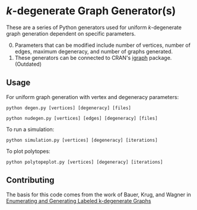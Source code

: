 *k*-degenerate Graph Generator(s)
=============

These are a series of Python generators used for uniform *k*-degenerate graph generation dependent on specific parameters.

0. Parameters that can be modified include number of vertices, number of edges, maximum degeneracy, and number of graphs generated.
0. These generators can be connected to CRAN's [igraph](https://github.com/igraph/igraph) package. (Outdated)

Usage
-----

For uniform graph generation with vertex and degeneracy parameters:

```python degen.py [vertices] [degeneracy] [files]```

```python nudegen.py [vertices] [edges] [degeneracy] [files]```

To run a simulation:

```python simulation.py [vertices] [degeneracy] [iterations]```

To plot polytopes:

```python polytopeplot.py [vertices] [degeneracy] [iterations]```

Contributing
------------

The basis for this code comes from the work of Bauer, Krug, and Wagner in [Enumerating and Generating Labeled k-degenerate Graphs](http://epubs.siam.org/doi/abs/10.1137/1.9781611973006.12)